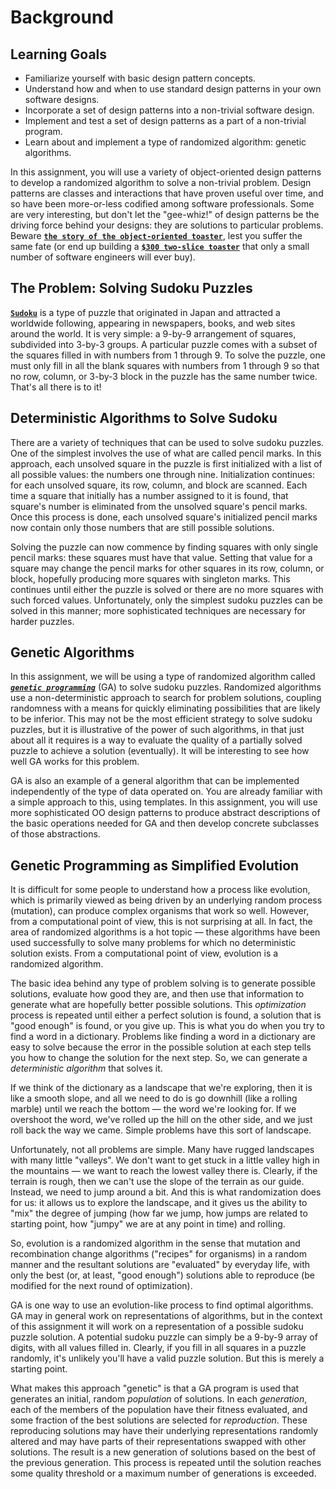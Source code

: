 # Background

## Learning Goals

* Familiarize yourself with basic design pattern concepts.
* Understand how and when to use standard design patterns in your own software designs.
* Incorporate a set of design patterns into a non-trivial software design.
* Implement and test a set of design patterns as a part of a non-trivial program.
* Learn about and implement a type of randomized algorithm: genetic algorithms.

In this assignment, you will use a variety of object-oriented design patterns to
develop a randomized algorithm to solve a non-trivial problem. Design patterns
are classes and interactions that have proven useful over time, and so have been
more-or-less codified among software professionals. Some are very interesting,
but don't let the "gee-whiz!" of design patterns be the driving force behind
your designs: they are solutions to particular problems. Beware **[`the story of the object-oriented toaster`](https://www.danielsen.com/jokes/objecttoaster.txt)**,
lest you suffer the same fate (or end up building a
**[`$300 two-slice toaster`](https://www.revcook.com)** that only a small number
of software engineers will ever buy).

## The Problem: Solving Sudoku Puzzles

**[`Sudoku`](http://en.wikipedia.org/wiki/Sudoku)** is a type of puzzle that
originated in Japan and attracted a worldwide following, appearing in
newspapers, books, and web sites around the world. It is very simple: a 9-by-9
arrangement of squares, subdivided into 3-by-3 groups. A particular puzzle comes
with a subset of the squares filled in with numbers from 1 through 9. To solve
the puzzle, one must only fill in all the blank squares with numbers from 1
through 9 so that no row, column, or 3-by-3 block in the puzzle has the same
number twice. That's all there is to it!

## Deterministic Algorithms to Solve Sudoku

There are a variety of techniques that can be used to solve sudoku puzzles.
One of the simplest involves the use of what are called pencil marks. In this
approach, each unsolved square in the puzzle is first initialized with a list
of all possible values: the numbers one through nine. Initialization continues:
for each unsolved square, its row, column, and block are scanned. Each time a
square that initially has a number assigned to it is found, that square's number
is eliminated from the unsolved square's pencil marks. Once this process is
done, each unsolved square's initialized pencil marks now contain only those
numbers that are still possible solutions.

Solving the puzzle can now commence by finding squares with only single pencil
marks: these squares must have that value. Setting that value for a square may
change the pencil marks for other squares in its row, column, or block,
hopefully producing more squares with singleton marks. This continues until
either the puzzle is solved or there are no more squares with such forced
values. Unfortunately, only the simplest sudoku puzzles can be solved in this
manner; more sophisticated techniques are necessary for harder puzzles.

## Genetic Algorithms

In this assignment, we will be using a type of randomized algorithm called
**_[`genetic programming`](http://www.genetic-programming.com/gpanimatedtutorial.html)_**
(GA) to solve sudoku puzzles. Randomized algorithms use a non-deterministic
approach to search for problem solutions, coupling randomness with a means for
quickly eliminating possibilities that are likely to be inferior. This may not
be the most efficient strategy to solve sudoku puzzles, but it is illustrative
of the power of such algorithms, in that just about all it requires is a way to
evaluate the quality of a partially solved puzzle to achieve a solution
(eventually). It will be interesting to see how well GA works for this problem.

GA is also an example of a general algorithm that can be implemented
independently of the type of data operated on. You are already familiar with a
simple approach to this, using templates. In this assignment, you will use more
sophisticated OO design patterns to produce abstract descriptions of the basic
operations needed for GA and then develop concrete subclasses of those abstractions.

## Genetic Programming as Simplified Evolution

It is difficult for some people to understand how a process like evolution,
which is primarily viewed as being driven by an underlying random process
(mutation), can produce complex organisms that work so well. However, from a
computational point of view, this is not surprising at all. In fact, the area
of randomized algorithms is a hot topic — these algorithms have been used
successfully to solve many problems for which no deterministic solution exists.
From a computational point of view, evolution is a randomized algorithm.

The basic idea behind any type of problem solving is to generate possible
solutions, evaluate how good they are, and then use that information to generate
what are hopefully better possible solutions. This _optimization_ process is
repeated until either a perfect solution is found, a solution that is
"good enough" is found, or you give up. This is what you do when you try to find
a word in a dictionary. Problems like finding a word in a dictionary are easy to
solve because the error in the possible solution at each step tells you how to
change the solution for the next step. So, we can generate a
_deterministic algorithm_ that solves it.

If we think of the dictionary as a landscape that we're exploring, then it is
like a smooth slope, and all we need to do is go downhill
(like a rolling marble) until we reach the bottom — the word we're looking for.
If we overshoot the word, we've rolled up the hill on the other side, and we
just roll back the way we came. Simple problems have this sort of landscape.

Unfortunately, not all problems are simple. Many have rugged landscapes with
many little "valleys". We don't want to get stuck in a little valley high in the
mountains — we want to reach the lowest valley there is. Clearly, if the terrain
is rough, then we can't use the slope of the terrain as our guide. Instead, we
need to jump around a bit. And this is what randomization does for us: it allows
us to explore the landscape, and it gives us the ability to "mix" the degree of
jumping (how far we jump, how jumps are related to starting point, how "jumpy"
we are at any point in time) and rolling.

So, evolution is a randomized algorithm in the sense that mutation and
recombination change algorithms ("recipes" for organisms) in a random manner
and the resultant solutions are "evaluated" by everyday life, with only the best
(or, at least, "good enough") solutions able to reproduce (be modified for the
next round of optimization).

GA is one way to use an evolution-like process to find optimal algorithms.
GA may in general work on representations of algorithms, but in the context of
this assignment it will work on a representation of a possible sudoku puzzle
solution. A potential sudoku puzzle can simply be a 9-by-9 array of digits,
with all values filled in. Clearly, if you fill in all squares in a puzzle
randomly, it's unlikely you'll have a valid puzzle solution. But this is merely
a starting point.

What makes this approach "genetic" is that a GA program is used that generates
an initial, random _population_ of solutions. In each _generation_, each of the
members of the population have their fitness evaluated, and some fraction of the
best solutions are selected for _reproduction_. These reproducing solutions may
have their underlying representations randomly altered and may have parts of
their representations swapped with other solutions. The result is a new
generation of solutions based on the best of the previous generation.
This process is repeated until the solution reaches some quality threshold or a
maximum number of generations is exceeded.
